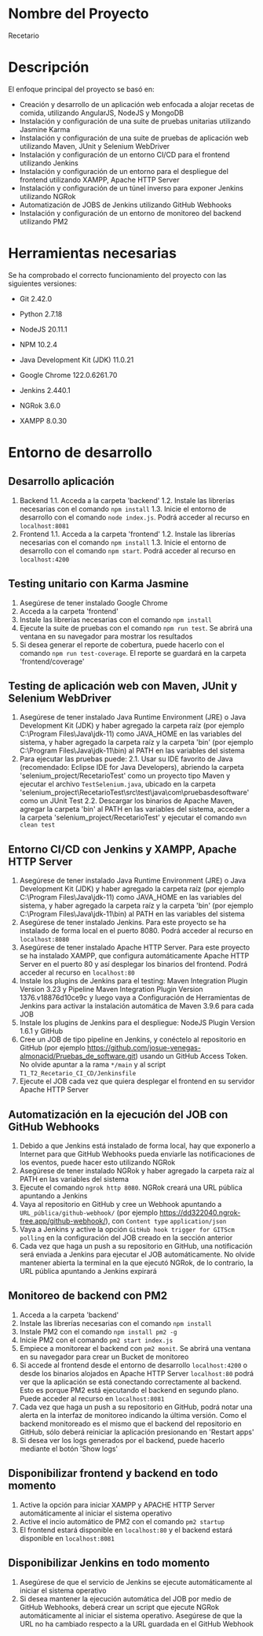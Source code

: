 # Nombre del Proyecto

Recetario

# Descripción

El enfoque principal del proyecto se basó en:
- Creación y desarrollo de un aplicación web enfocada a alojar recetas de comida, utilizando AngularJS, NodeJS y MongoDB
- Instalación y configuración de una suite de pruebas unitarias utilizando Jasmine Karma
- Instalación y configuración de una suite de pruebas de aplicación web utilizando Maven, JUnit y Selenium WebDriver
- Instalación y configuración de un entorno CI/CD para el frontend utilizando Jenkins
- Instalación y configuración de un entorno para el despliegue del frontend utilizando XAMPP, Apache HTTP Server
- Instalación y configuración de un túnel inverso para exponer Jenkins utilizando NGRok
- Automatización de JOBS de Jenkins utilizando GitHub Webhooks
- Instalación y configuración de un entorno de monitoreo del backend utilizando PM2

# Herramientas necesarias

Se ha comprobado el correcto funcionamiento del proyecto con las siguientes versiones:
- Git 2.42.0
- Python 2.7.18
- NodeJS 20.11.1
- NPM 10.2.4

- Java Development Kit (JDK) 11.0.21
- Google Chrome 122.0.6261.70

- Jenkins 2.440.1
- NGRok 3.6.0
- XAMPP 8.0.30

# Entorno de desarrollo
## Desarrollo aplicación
1. Backend
   1.1. Acceda a la carpeta 'backend'
   1.2. Instale las librerías necesarias con el comando `npm install`
   1.3. Inicie el entorno de desarrollo con el comando `node index.js`. Podrá acceder al recurso en `localhost:8081`
3. Frontend
   1.1. Acceda a la carpeta 'frontend'
   1.2. Instale las librerías necesarias con el comando `npm install`
   1.3. Inicie el entorno de desarrollo con el comando `npm start`. Podrá acceder al recurso en `localhost:4200`

## Testing unitario con Karma Jasmine
1. Asegúrese de tener instalado Google Chrome
2. Acceda a la carpeta 'frontend'
3. Instale las librerías necesarias con el comando `npm install`
4. Ejecute la suite de pruebas con el comando `npm run test`. Se abrirá una ventana en su navegador para mostrar los resultados
5. Si desea generar el reporte de cobertura, puede hacerlo con el comando `npm run test-coverage`. El reporte se guardará en la carpeta 'frontend/coverage'

## Testing de aplicación web con Maven, JUnit y Selenium WebDriver
1. Asegúrese de tener instalado Java Runtime Environment (JRE) o Java Development Kit (JDK) y haber agregado la carpeta raíz (por ejemplo C:\Program Files\Java\jdk-11) como JAVA_HOME en las variables del sistema, y haber agregado la carpeta raíz y la carpeta 'bin' (por ejemplo C:\Program Files\Java\jdk-11\bin) al PATH en las variables del sistema
2. Para ejecutar las pruebas puede:
2.1. Usar su IDE favorito de Java (recomendado: Eclipse IDE for Java Developers), abriendo la carpeta 'selenium_project/RecetarioTest' como un proyecto tipo Maven y ejecutar el archivo `TestSelenium.java`, ubicado en la carpeta 'selenium_project\RecetarioTest\src\test\java\com\pruebasdesoftware' como un JUnit Test
2.2. Descargar los binarios de Apache Maven, agregar la carpeta 'bin' al PATH en las variables del sistema, acceder a la carpeta 'selenium_project/RecetarioTest' y ejecutar el comando `mvn clean test` 
   
## Entorno CI/CD con Jenkins y XAMPP, Apache HTTP Server
1. Asegúrese de tener instalado Java Runtime Environment (JRE) o Java Development Kit (JDK) y haber agregado la carpeta raíz (por ejemplo C:\Program Files\Java\jdk-11) como JAVA_HOME en las variables del sistema, y haber agregado la carpeta raíz y la carpeta 'bin' (por ejemplo C:\Program Files\Java\jdk-11\bin) al PATH en las variables del sistema
2. Asegúrese de tener instalado Jenkins. Para este proyecto se ha instalado de forma local en el puerto 8080. Podrá acceder al recurso en `localhost:8080`
3. Asegúrese de tener instalado Apache HTTP Server. Para este proyecto se ha instalado XAMPP, que configura automáticamente Apache HTTP Server en el puerto 80 y así desplegar los binarios del frontend. Podrá acceder al recurso en `localhost:80`
4. Instale los plugins de Jenkins para el testing: Maven Integration Plugin Version 3.23 y Pipeline Maven Integration Plugin Version 1376.v18876d10ce9c y luego vaya a Configuración de Herramientas de Jenkins para activar la instalación automática de Maven 3.9.6 para cada JOB
5. Instale los plugins de Jenkins para el despliegue: NodeJS Plugin Version 1.6.1 y GitHub
7. Cree un JOB de tipo pipeline en Jenkins, y conéctelo al repositorio en GitHub (por ejemplo https://github.com/josue-venegas-almonacid/Pruebas_de_software.git) usando un GitHub Access Token. No olvide apuntar a la rama `*/main` y al script `T1_T2_Recetario_CI_CD/Jenkinsfile`
8. Ejecute el JOB cada vez que quiera desplegar el frontend en su servidor Apache HTTP Server

## Automatización en la ejecución del JOB con GitHub Webhooks
1. Debido a que Jenkins está instalado de forma local, hay que exponerlo a Internet para que GitHub Webhooks pueda enviarle las notificaciones de los eventos, puede hacer esto utilizando NGRok
2. Asegúrese de tener instalado NGRok y haber agregado la carpeta raíz al PATH en las variables del sistema
3. Ejecute el comando `ngrok http 8080`. NGRok creará una URL pública apuntando a Jenkins
4. Vaya al repositorio en GitHub y cree un Webhook apuntando a `URL_pública/github-webhook/` (por ejemplo https://dd322040.ngrok-free.app/github-webhook/), con `Content type` `application/json`
5. Vaya a Jenkins y active la opción `GitHub hook trigger for GITScm polling` en la configuración del JOB creado en la sección anterior
6. Cada vez que haga un push a su repositorio en GitHub, una notificación será enviada a Jenkins para ejecutar el JOB automáticamente. No olvide mantener abierta la terminal en la que ejecutó NGRok, de lo contrario, la URL pública apuntando a Jenkins expirará

## Monitoreo de backend con PM2
1. Acceda a la carpeta 'backend'
2. Instale las librerías necesarias con el comando `npm install`
3. Instale PM2 con el comando `npm install pm2 -g`
4. Inicie PM2 con el comando `pm2 start index.js`
5. Empiece a monitorear el backend con `pm2 monit`. Se abrirá una ventana en su navegador para crear un Bucket de monitoreo
6. Si accede al frontend desde el entorno de desarrollo `localhost:4200` o desde los binarios alojados en Apache HTTP Server `localhost:80` podrá ver que la aplicación se está conectando correctamente al backend. Esto es porque PM2 está ejecutando el backend en segundo plano. Puede acceder al recurso en `localhost:8081`
7. Cada vez que haga un push a su repositorio en GitHub, podrá notar una alerta en la interfaz de monitoreo indicando la última versión. Como el backend monitoreado es el mismo que el backend del repositorio en GitHub, sólo deberá reiniciar la aplicación presionando en 'Restart apps'
8. Si desea ver los logs generados por el backend, puede hacerlo mediante el botón 'Show logs'

## Disponibilizar frontend y backend en todo momento
1. Active la opción para iniciar XAMPP y APACHE HTTP Server automáticamente al iniciar el sistema operativo
2. Active el incio automático de PM2 con el comando `pm2 startup`
3. El frontend estará disponible en `localhost:80` y el backend estará disponible en `localhost:8081`

## Disponibilizar Jenkins en todo momento
1. Asegúrese de que el servicio de Jenkins se ejecute automáticamente al iniciar el sistema operativo
2. Si desea mantener la ejecución automática del JOB por medio de GitHub Webhooks, deberá crear un script que ejecute NGRok automáticamente al iniciar el sistema operativo. Asegúrese de que la URL no ha cambiado respecto a la URL guardada en el GitHub Webhook
